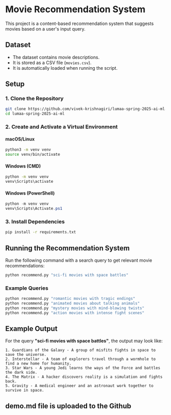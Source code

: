 # Movie Recommendation System

This project is a content-based recommendation system that suggests movies based on a user's input query.

## Dataset

- The dataset contains movie descriptions.
- It is stored as a CSV file (`movies.csv`).
- It is automatically loaded when running the script.

## Setup

### 1. Clone the Repository

```bash
git clone https://github.com/vivek-krishnagiri/lumaa-spring-2025-ai-ml.git
cd lumaa-spring-2025-ai-ml
```

### 2. Create and Activate a Virtual Environment

#### macOS/Linux

```bash
python3 -m venv venv
source venv/bin/activate
```

#### Windows (CMD)

```bash
python -m venv venv
venv\Scripts\activate
```

#### Windows (PowerShell)

```powershell
python -m venv venv
venv\Scripts\Activate.ps1
```

### 3. Install Dependencies

```bash
pip install -r requirements.txt
```

## Running the Recommendation System

Run the following command with a search query to get relevant movie recommendations:

```bash
python recommend.py "sci-fi movies with space battles"
```

### Example Queries

```bash
python recommend.py "romantic movies with tragic endings"
python recommend.py "animated movies about talking animals"
python recommend.py "mystery movies with mind-blowing twists"
python recommend.py "action movies with intense fight scenes"
```

## Example Output

For the query **"sci-fi movies with space battles"**, the output may look like:

```
1. Guardians of the Galaxy - A group of misfits fights in space to save the universe.
2. Interstellar - A team of explorers travel through a wormhole to find a new home for humanity.
3. Star Wars - A young Jedi learns the ways of the Force and battles the dark side.
4. The Matrix - A hacker discovers reality is a simulation and fights back.
5. Gravity - A medical engineer and an astronaut work together to survive in space.
```
## demo.md file is uploaded to the Github
